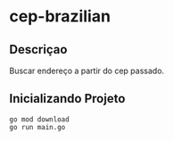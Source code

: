 # cep-brazilian

Descriçao
---
Buscar endereço a partir do cep passado.


Inicializando Projeto
---
```
go mod download
go run main.go
```
 